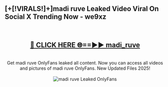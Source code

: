 <h2>[+[!VIRALS!]+]madi ruve Leaked Video Viral On Social X Trending Now - we9xz</h2>
<br>
<div align="center">
<h2><a href="https://libra.edu.pl?madi_ruve" rel="nofollow">🔴 CLICK HERE 🌐==►► madi_ruve</a></h2>
<br>
Get madi ruve OnlyFans leaked all content. Now you can access all videos and pictures of madi ruve OnlyFans. New Updated Files 2025!
<br>
<br>
<a href="https://libra.edu.pl?madi_ruve" rel="nofollow" data-target="animated-image.originalLink"><img src="https://i.ibb.co.com/WyWwxjT/player-gif2.gif" alt="madi ruve Leaked OnlyFans" style="max-width: 100%; display: inline-block;" data-target="animated-image.originalImage"></a>
</div>
<br>